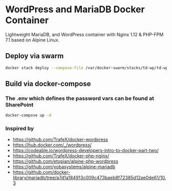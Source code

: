 # [](#header-1)WordPress and MariaDB Docker Container

Lightweight MariaDB, and WordPress container with Nginx 1.12 & PHP-FPM 7.1 based on Alpine Linux.

## [](#header-2)Deploy via swarm

```bash
docker stack deploy --compose-file /var/docker-swarm/stacks/td-wp/td-wp.yml td-wp
```

## [](#header-2)Build via docker-compose

### [](#important-info) The .env which defines the password vars can be found at SharePoint

```bash
docker-compose up -d
```

### [](#header-3)Inspired by

* https://github.com/TrafeX/docker-wordpress
* https://hub.docker.com/_/wordpress/
* https://codeable.io/wordpress-developers-intro-to-docker-part-two/
* https://github.com/TrafeX/docker-php-nginx/
* https://github.com/etopian/alpine-php-wordpress
* https://github.com/yobasystems/alpine-mariadb
* https://github.com/docker-library/mariadb/tree/a7d1a184913c009c473baeb8f72385d12ae0de61/10.3
